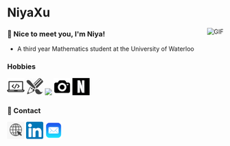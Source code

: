 # NiyaXu

<img alt="GIF" align="right" height="370px" src="assets/gifs/kittygif.gif"/>

### 🐹 Nice to meet you, I'm Niya!
- A third year Mathematics student at the University of Waterloo

### Hobbies
<div>
<img src="assets/images/codingicon.png" height="40px">
<img src="assets/images/drawingicon.png" height="40px">
<img src="assets/images/gamingcontroller.png" height="40px">
<img src="assets/images/cameraicon.png" height="40px">
<img src="assets/images/netflixicon.jpg" height="40px">
</div>

### 💌 Contact
<a href="https://kneeya.github.io/" target="_blank"><img src="assets/images/websitelogo.png" height="40px"></a> 
<a href="https://www.linkedin.com/in/niya-xu/" target="_blank"><img src="assets/images/linkedin.png" height="40px"></a> 
<a href="mailto:nyxu@uwaterloo.ca" target="_blank"><img src="assets/images/maillogo.png" height="40px"></a> 